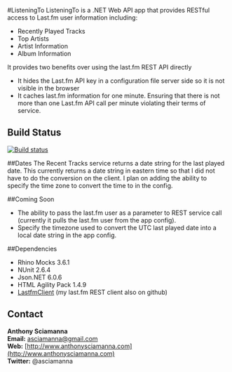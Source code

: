 #ListeningTo
ListeningTo is a .NET Web API app that provides RESTful access to Last.fm user information including:

- Recently Played Tracks
- Top Artists
- Artist Information
- Album Information 

It provides two benefits over using the last.fm REST API directly

- It hides the Last.fm API key in a configuration file server side so it is not visible in the browser
- It caches last.fm information for one minute. Ensuring that there is not more than one Last.fm API call per minute violating their terms of service.

## Build Status
[![Build status](https://ci.appveyor.com/api/projects/status/36vp224m7bpp5hk5)](https://ci.appveyor.com/project/asciamanna/listeningto)

##Dates
The Recent Tracks service returns a date string for the last played date. This currently returns a date string in eastern time so that I did not have to do the conversion on the client.  I plan on adding the ability to specify the time zone to convert the time to in the config.

##Coming Soon
* The ability to pass the last.fm user as a parameter to REST service call (currently it pulls the last.fm user from the app config).
* Specify the timezone used to convert the UTC last played date into a local date string in the app config. 

##Dependencies
-	Rhino Mocks 3.6.1
-	NUnit 2.6.4
-	Json.NET 6.0.6
-	HTML Agility Pack 1.4.9
-	[LastfmClient](http://www.github.com/asciamanna/LastfmClient "LastfmClient") (my last.fm REST client also on github)

## Contact
**Anthony Sciamanna**  
**Email:** asciamanna@gmail.com  
**Web:** [http://www.anthonysciamanna.com](http://www.anthonysciamanna.com)  
**Twitter:** @asciamanna
